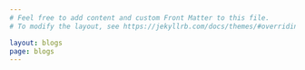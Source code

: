 ```yaml
---
# Feel free to add content and custom Front Matter to this file.
# To modify the layout, see https://jekyllrb.com/docs/themes/#overriding-theme-defaults

layout: blogs
page: blogs
---
```

